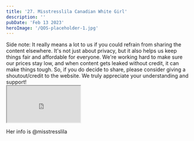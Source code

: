 ```yaml
---
title: '27. Misstresslila Canadian White Girl'
description: ''
pubDate: 'Feb 13 2023'
heroImage: '/QOS-placeholder-1.jpg'
---
```

<div class="video_paragraph_header"> Side note: It really means a lot to us if you could refrain from sharing the content elsewhere. It's not just about privacy, but it also helps us keep things fair and affordable for everyone. We're working hard to make sure our prices stay low, and when content gets leaked without credit, it can make things tough. So, if you do decide to share, please consider giving a shoutout/credit to the website. We truly appreciate your understanding and support!</div>

<iframe src="https://drive.google.com/file/d/1-UD7X9bgYa1-IQUzNaCsOECv46c6UiSi/preview" width="200" height="100" allow="autoplay" allowfullscreen="allowfullscreen"></iframe>

Her info is @misstresslila
<br>
<br>
<!---<a class="read_more" href="https://drive.google.com/file/d/1-UD7X9bgYa1-IQUzNaCsOECv46c6UiSi/view?usp=sharing">Download</a>--->
